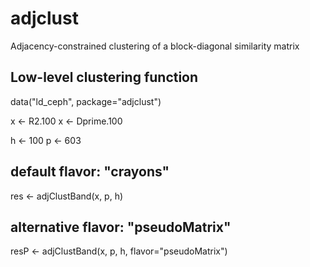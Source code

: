 # adjclust

Adjacency-constrained clustering of a block-diagonal similarity matrix

## Low-level clustering function

data("ld_ceph", package="adjclust")

x <- R2.100
x <- Dprime.100

h <- 100
p <- 603

## default flavor: "crayons"
res <- adjClustBand(x, p, h)

## alternative flavor: "pseudoMatrix"
resP <- adjClustBand(x, p, h, flavor="pseudoMatrix")
